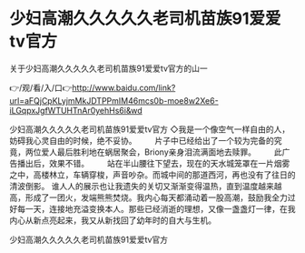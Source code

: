 # 少妇高潮久久久久久老司机苗族91爱爱tv官方
关于少妇高潮久久久久久老司机苗族91爱爱tv官方的山一

👉/观/看/入/口👉http://www.baidu.com/link?url=aFQjCpKLyjmMkJDTPPmIM46mcs0b-moe8w2Xe6-iLGqpxJgfWTUHTnAr0yehHs6i&wd

少妇高潮久久久久久老司机苗族91爱爱tv官方		◇我是一个像空气一样自由的人，妨碍我心灵自由的时候，绝不妥协。
　　片子中已经给出了一个较为完备的究竟，两位爱人最后胜利地在蜗居聚会，Briony亲身泪流满面地去赎罪。
　　此广告播出后，效果不错。
　　站在半山腰往下望去，现在的天水城笼罩在一片烟雾之中，高楼林立，车辆穿梭，声音吵杂。而城中间的那道西河，再也没有了往日的清波倒影。
谁人人的展示也让我遗失的关切又渐渐变得温热，直到温度越来越高，形成了一团火，发端熊熊焚烧。我内心每天都涌动着一股高潮，鼓励我全力过好每一天，连接地充溢变换本人。那些已经消逝的理想，又像一盏盏灯一律，在我内心从新点亮起来，我又从新找回了幼年时的自大与生机。

少妇高潮久久久久久老司机苗族91爱爱tv官方
